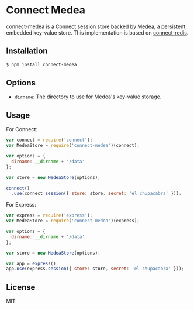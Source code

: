 # Connect Medea

connect-medea is a Connect session store backed by [Medea](https://github.com/argo/medea), a persistent, embedded key-value store.  This implementation is based on [connect-redis](https://github.com/visionmedia/connect-redis).

## Installation

```bash
$ npm install connect-medea
```

## Options

- `dirname`: The directory to use for Medea's key-value storage.

## Usage

For Connect:

```javascript
var connect = require('connect');
var MedeaStore = require('connect-medea')(connect);

var options = {
  dirname: __dirname + '/data'
};

var store = new MedeaStore(options);

connect()
  .use(connect.session({ store: store, secret: 'el chupacabra' }));
```

For Express:

```javascript
var express = require('express');
var MedeaStore = require('connect-medea')(express);

var options = {
  dirname: __dirname + '/data'
};

var store = new MedeaStore(options);

var app = express();
app.use(express.session({ store: store, secret: 'el chupacabra' }));
```

## License

MIT
